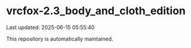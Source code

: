 # vrcfox-2.3_body_and_cloth_edition

Last updated: 2025-06-15 05:55:40

This repository is automatically maintained.
